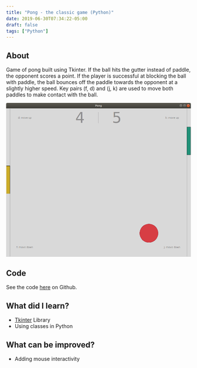 ```yaml
---
title: "Pong - the classic game (Python)"
date: 2019-06-30T07:34:22-05:00
draft: false
tags: ["Python"]
---
```

## About
Game of pong built using Tkinter. If the ball hits the gutter instead of paddle, the opponent scores a point. If the player is successful at blocking the ball with paddle, the ball bounces off the paddle towards the opponent at a slightly higher speed. Key pairs (f, d) and (j, k) are used to move both paddles to make contact with the ball.

![Sample](./pong_gui.png)

## Code
See the code [here](https://github.com/pchhina/interactive-programming/tree/master/pong) on Github.

## What did I learn?
- [Tkinter](https://docs.python.org/3/library/tkinter.html) Library
- Using classes in Python

## What can be improved?
- Adding mouse interactivity
